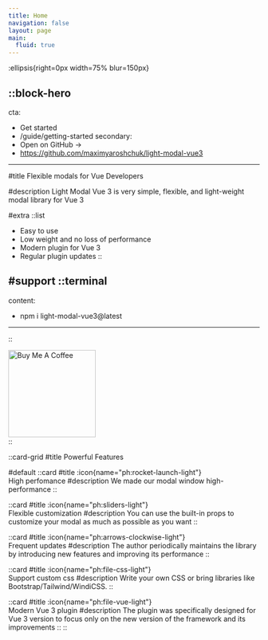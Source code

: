 ```yaml
---
title: Home
navigation: false
layout: page
main:
  fluid: true
---
```


:ellipsis{right=0px width=75% blur=150px}

::block-hero
---
cta:
  - Get started
  - /guide/getting-started
secondary:
  - Open on GitHub →
  - https://github.com/maximyaroshchuk/light-modal-vue3
---

#title
Flexible modals for Vue Developers

#description
Light Modal Vue 3 is very simple, flexible, and light-weight modal library for Vue 3

#extra
  ::list
  - Easy to use
  - Low weight and no loss of performance
  - Modern plugin for Vue 3
  - Regular plugin updates
  ::

#support
  ::terminal
  ---
  content:
  - npm i light-modal-vue3@latest
  ---
  ::

<div class="mt-auto flex justify-end"><a href="https://www.buymeacoffee.com/rainoldwebi" target="_blank"><img src="https://cdn.buymeacoffee.com/buttons/v2/default-blue.png" alt="Buy Me A Coffee" style="height: auto;width: 175px !important;" ></a></div>
::

::card-grid
#title
Powerful Features

#default
::card
#title
:icon{name="ph:rocket-launch-light"}<br>
High perfomance
#description
We made our modal window high-performance
::

::card
#title
:icon{name="ph:sliders-light"}<br>
Flexible customization
#description
You can use the built-in props to customize your modal as much as possible as you want
::

::card
#title
:icon{name="ph:arrows-clockwise-light"}<br>
Frequent updates
#description
The author periodically maintains the library by introducing new features and improving its performance
::

::card
#title
:icon{name="ph:file-css-light"}<br>
Support custom css
#description
Write your own CSS or bring libraries like Bootstrap/Tailwind/WindiCSS.
::

::card
#title
:icon{name="ph:file-vue-light"}<br>
Modern Vue 3 plugin
#description
The plugin was specifically designed for Vue 3 version to focus only on the new version of the framework and its improvements
::
::
